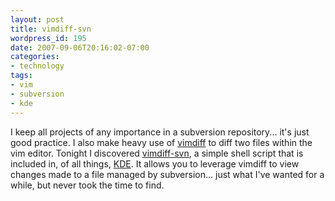 ```yaml
---
layout: post
title: vimdiff-svn
wordpress_id: 195
date: 2007-09-06T20:16:02-07:00
categories:
- technology
tags:
- vim
- subversion
- kde
---
```

I keep all projects of any importance in a subversion repository... it's just good practice.  I also make heavy use of
[vimdiff][] to diff two files within the vim editor.  Tonight I discovered [vimdiff-svn][], a simple shell script that
is included in, of all things, [KDE][].  It allows you to leverage vimdiff to view changes made to a file managed by
subversion... just what I've wanted for a while, but never took the time to find.

[vimdiff]: http://www.vim.org/htmldoc/diff.html
[vimdiff-svn]: http://websvn.kde.org/*checkout*/trunk/KDE/kdesdk/scripts/vimdiff-svn
[KDE]: http://www.kde.org/
